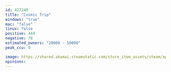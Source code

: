 ```yaml
---
id: 427240
title: "Cosmic Trip"
windows: "true"
mac: "false"
linux: false
positive: 444
negative: 78
estimated_owners: "20000 - 50000"
peak_ccu: 0

image: https://shared.akamai.steamstatic.com/store_item_assets/steam/apps/427240/header.jpg?t=1725382268
opinions:
---
```

